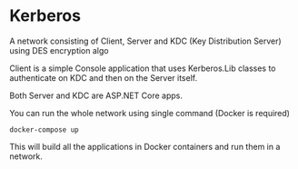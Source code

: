 # Kerberos
A network consisting of Client, Server and KDC (Key Distribution Server) using DES encryption algo

Client is a simple Console application that uses Kerberos.Lib classes to authenticate on KDC and then on the Server itself.

Both Server and KDC are ASP.NET Core apps.

You can run the whole network using single command (Docker is required)

```
docker-compose up
```

This will build all the applications in Docker containers and run them in a network.
